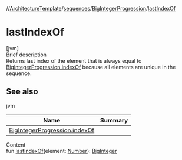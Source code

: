 //[ArchitectureTemplate](../../index.md)/[sequences](../index.md)/[BigIntegerProgression](index.md)/[lastIndexOf](last-index-of.md)



# lastIndexOf  
[jvm]  
Brief description  
Returns last index of the element that is always equal to [BigIntegerProgression.indexOf](index-of.md) because all elements are unique in the sequence.  
  


## See also  
  
jvm  
  
|  Name|  Summary| 
|---|---|
| [BigIntegerProgression.indexOf](index-of.md)| 
  
  
Content  
fun [lastIndexOf](last-index-of.md)(element: [Number](https://kotlinlang.org/api/latest/jvm/stdlib/kotlin/-number/index.html)): [BigInteger](https://docs.oracle.com/javase/8/docs/api/java/math/BigInteger.html)  



